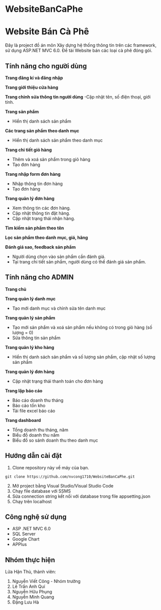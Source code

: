 # WebsiteBanCaPhe
# Website Bán Cà Phê

Đây là project đồ án môn Xây dựng hệ thống thông tin trên các framework, sử dụng ASP.NET MVC 6.0. Đề tài Website bán các loại cà phê đóng gói.

## Tính năng cho người dùng

**Trang đăng kí và đăng nhập**

**Trang giới thiệu cửa hàng**

**Trang chỉnh sửa thông tin người dùng**
-Cập nhật tên, số điện thoại, giới tính.

**Trang sản phẩm**
- Hiển thị danh sách sản phẩm

**Các trang sản phẩm theo danh mục**
- Hiển thị danh sách sản phẩm theo danh mục

**Trang chi tiết giỏ hàng**
- Thêm và xoá sản phẩm trong giỏ hàng
- Tạo đơn hàng

**Trang nhập form đơn hàng**
- Nhập thông tin đơn hàng
- Tạo đơn hàng

**Trang quản lý đơn hàng**
- Xem thông tin các đơn hàng.
- Cập nhật thông tin đặt hàng.
- Cập nhật trạng thái nhận hàng.
  
**Tìm kiếm sản phẩm theo tên**

  
**Lọc sản phẩm theo danh mục, giá, hãng**

**Đánh giá sao, feedback sản phẩm**
- Người dùng chọn vào sản phẩm cần đánh giá.
- Tại trang chi tiết sản phẩm, người dùng có thể đánh giá sản phẩm.

## Tính năng cho ADMIN

**Trang chủ**

**Trang quản lý danh mục**
- Tạo mới danh mục và chỉnh sửa tên danh mục

**Trang quản lý sản phẩm**
- Tạo mới sản phẩm và xoá sản phẩm nếu không có trong giỏ hàng (số lượng = 0)
- Sửa thông tin sản phẩm

**Trang quản lý kho hàng**
- Hiển thị danh sách sản phẩm và số lượng sản phẩm, cập nhật số lượng sản phẩm

**Trang quản lý đơn hàng**
- Cập nhật trạng thái thanh toán cho đơn hàng

**Trang lập báo cáo**
- Báo cáo doanh thu tháng
- Báo cáo tồn kho
- Tải file excel báo cáo

**Trang dashboard**
- Tổng doanh thu tháng, năm
- Biểu đồ doanh thu năm
- Biểu đồ so sánh doanh thu theo danh mục

## Hướng dẫn cài đặt

1. Clone repository này về máy của bạn.

  `git clone https://github.com/nvcong1710/WebsiteBanCaPhe.git`

2. Mở project bằng Visual Studio/Visual Studio Code
3. Chạy file database với SSMS
4. Sửa connection string kết nối với database trong file appsetting.json
5. Chạy trên localhost

## Công nghệ sử dụng

- ASP .NET MVC 6.0
- SQL Server
- Google Chart
- APPlus

## Nhóm thực hiện
Lửa Hận Thù, thành viên:
<ol>
  <li>Nguyễn Viết Công - Nhóm trưởng</li>
  <li>Lê Trần Anh Quí</li>
  <li>Nguyễn Hữu Phụng</li>
  <li>Nguyễn Minh Quang</li>
  <li>Đặng Lưu Hà</li>
</ol>
